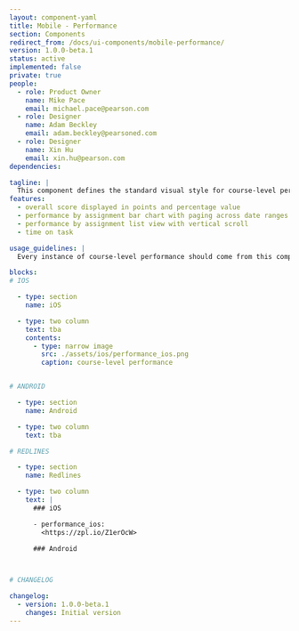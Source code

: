 ```yaml
---
layout: component-yaml
title: Mobile - Performance
section: Components
redirect_from: /docs/ui-components/mobile-performance/
version: 1.0.0-beta.1
status: active
implemented: false
private: true
people:
  - role: Product Owner
    name: Mike Pace
    email: michael.pace@pearson.com
  - role: Designer
    name: Adam Beckley
    email: adam.beckley@pearsoned.com
  - role: Designer
    name: Xin Hu
    email: xin.hu@pearson.com
dependencies:

tagline: |
  This component defines the standard visual style for course-level performance.
features:
  - overall score displayed in points and percentage value
  - performance by assignment bar chart with paging across date ranges
  - performance by assignment list view with vertical scroll
  - time on task

usage_guidelines: |
  Every instance of course-level performance should come from this component.

blocks:
# IOS

  - type: section
    name: iOS

  - type: two column
    text: tba
    contents:
      - type: narrow image
        src: ./assets/ios/performance_ios.png
        caption: course-level performance


# ANDROID

  - type: section
    name: Android

  - type: two column
    text: tba

# REDLINES

  - type: section
    name: Redlines

  - type: two column
    text: |
      ### iOS

      - performance_ios:
        <https://zpl.io/Z1erOcW>

      ### Android



# CHANGELOG  

changelog:
  - version: 1.0.0-beta.1
    changes: Initial version
---
```

